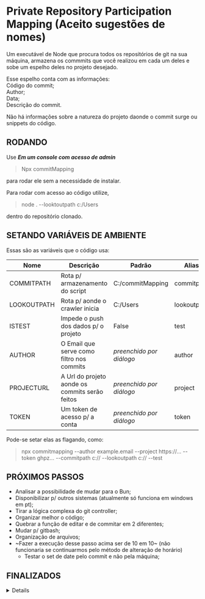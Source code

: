 # Private Repository Participation Mapping (Aceito sugestões de nomes)

Um executável de Node que procura todos os repositórios de git na sua máquina, armazena os commmits que você realizou em cada um deles e sobe um espelho deles no projeto desejado.  

Esse espelho conta com as informações:  
    Código do commit;  
    Author;  
    Data;  
    Descrição do commit.

Não há informações sobre a natureza do projeto daonde o commit surge ou snippets do código.  

## RODANDO

Use ***Em um console com acesso de admin***
>Npx commitMapping

para rodar ele sem a necessidade de instalar.  

Para rodar com acesso ao código utilize,  
>node .  --looktoutpath c:/Users

dentro do repositório clonado.  

## SETANDO VARIÁVEIS DE AMBIENTE

Essas são as variáveis que o código usa:

| Nome          | Descrição                                      | Padrão                   | Alias       |
| ------------- | ---------------------------------------------- | ------------------------ | ----------- |
| COMMITPATH    | Rota p/ armazenamento do script                | C:/commitMapping         | commitpath  |
| LOOKOUTPATH   | Rota p/ aonde o crawler inicia                 | C:/Users                 | lookoutpath |
| ISTEST        | Impede o push dos dados p/ o projeto           | False                    | test        |
| AUTHOR        | O Email que serve como filtro nos commits      | *preenchido por diálogo* | author      |
| PROJECTURL    | A Url do projeto aonde os commits serão feitos | *preenchido por diálogo* | project     |
| TOKEN         | Um token de acesso p/ a conta                  | *preenchido por diálogo* | token       |

Pode-se setar elas as flagando, como:
> npx commitmapping --author example.email --project https://... --token ghpz... --commitpath c:// --lookoutpath c:// --test

## PRÓXIMOS PASSOS
- Analisar a possibilidade de mudar para o Bun;
- Disponibilizar p/ outros sistemas (atualmente só funciona em windows em pt);
- Tirar a lógica complexa do git controller;
- Organizar melhor o código;
- Quebrar a função de editar e de commitar em 2 diferentes;
- Mudar p/ gitbash;
- Organização de arquivos;
- ~Fazer a execução desse passo acima ser de 10 em 10~ (não funcionaria se continuarmos pelo método de alteração de horário)
    - Testar o set de date pelo commit e não pela máquina;

## FINALIZADOS
<details>
- Criar um wrapper de erros;
- Melhorar o log de saída do sistemas;
- Subir para o NPX (e trocar de nome, talvez);
    - Usar localmente no diretório apontado (quando mudar p/ npx)
- Nos detalhes do commit, colocar o número de linhas;
- Nos detalhes do commit, colocar o nome do projeto; (poderia ser considerado vazamento de info)
- Nos detalhes do commit, colocar as linguagens dos arquivos alterados. (poderia ser considerado vazamento de info)
- URLs dão problema
- Não duplicar Commits e não deletar o arquivo atual;
- Criar um caso de testes que não pusha;
- Melhorar a leitura do readme;
- Arrumar as envs de ambiente p/ incluir email, token e repo;
- Armazenar os commits que deram erro;
- Error Handler mais completo;
- Lidar com kill Switchs;
- Adicionar novas variáveis ao ReadMe;
- Função de DeleteFile em utils;
- Mudar o jeito que o crawler funciona p/ evitar a recorrencia da função;
- Ajustes na escrita e novas tasks;
- Break o Born() no phaser;
- Pegar o diretório atual e usar ele para construir as rotas padrões;
- Possibilitar vários processos de estarem ocupando a thread quando executando em loop;
- Break o modifyAndCommit() no git.controller;
- Token e URL estão hardcoded;
- Bug no horário
- Bug no caso do projeto já existir
</details>